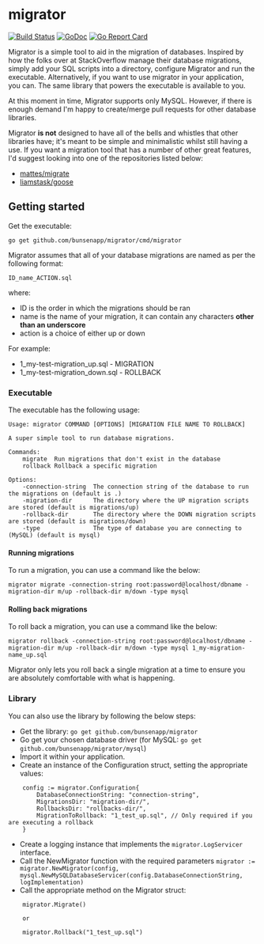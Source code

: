 # migrator

[![Build Status](https://travis-ci.org/bunsenapp/migrator.svg?branch=master)](https://travis-ci.org/bunsenapp/migrator)
[![GoDoc](https://godoc.org/github.com/bunsenapp/migrator?status.svg)](https://godoc.org/github.com/bunsenapp/migrator)
[![Go Report Card](https://goreportcard.com/badge/github.com/bunsenapp/migrator)](https://goreportcard.com/report/github.com/bunsenapp/migrator)

Migrator is a simple tool to aid in the migration of databases. Inspired by how the
folks over at StackOverflow manage their database migrations, simply add your 
SQL scripts into a directory, configure Migrator and run the executable. 
Alternatively, if you want to use migrator in your application, you can. 
The same library that powers the executable is available to you. 

At this moment in time, Migrator supports only MySQL. However, if there is enough
demand I'm happy to create/merge pull requests for other database libraries.

Migrator **is not** designed to have all of the bells and whistles that other
libraries have; it's meant to be simple and minimalistic whilst still having
a use. If you want a migration tool that has a number of other great features, 
I'd suggest looking into one of the repositories listed below:

* [mattes/migrate](https://github.com/mattes/migrate)
* [liamstask/goose](https://bitbucket.org/liamstask/goose)

## Getting started

Get the executable:

    go get github.com/bunsenapp/migrator/cmd/migrator

Migrator assumes that all of your database migrations are named as per the 
following format:

	ID_name_ACTION.sql

where:

* ID is the order in which the migrations should be ran
* name is the name of your migration, it can contain any characters **other than an underscore**
* action is a choice of either up or down

For example:

* 1_my-test-migration_up.sql - MIGRATION
* 1_my-test-migration_down.sql - ROLLBACK

### Executable

The executable has the following usage:

```
Usage: migrator COMMAND [OPTIONS] [MIGRATION FILE NAME TO ROLLBACK]

A super simple tool to run database migrations.

Commands:
	migrate  Run migrations that don't exist in the database
	rollback Rollback a specific migration

Options:
	-connection-string  The connection string of the database to run the migrations on (default is .)
	-migration-dir      The directory where the UP migration scripts are stored (default is migrations/up)
	-rollback-dir       The directory where the DOWN migration scripts are stored (default is migrations/down)
	-type               The type of database you are connecting to (MySQL) (default is mysql)
```

#### Running migrations

To run a migration, you can use a command like the below:

    migrator migrate -connection-string root:password@localhost/dbname -migration-dir m/up -rollback-dir m/down -type mysql

#### Rolling back migrations

To roll back a migration, you can use a command like the below:

	migrator rollback -connection-string root:password@localhost/dbname -migration-dir m/up -rollback-dir m/down -type mysql 1_my-migration-name_up.sql

Migrator only lets you roll back a single migration at a time to ensure you are
absolutely comfortable with what is happening. 

### Library

You can also use the library by following the below steps:

* Get the library: `go get github.com/bunsenapp/migrator`
* Go get your chosen database driver (for MySQL: `go get github.com/bunsenapp/migrator/mysql`)
* Import it within your application.
* Create an instance of the Configuration struct, setting the appropriate values:
```
    config := migrator.Configuration{
		DatabaseConnectionString: "connection-string",
		MigrationsDir: "migration-dir/",
		RollbacksDir: "rollbacks-dir/",
		MigrationToRollback: "1_test_up.sql", // Only required if you are executing a rollback
	}
```
* Create a logging instance that implements the `migrator.LogServicer` interface.
* Call the NewMigrator function with the required parameters
`migrator := migrator.NewMigrator(config, mysql.NewMySQLDatabaseServicer(config.DatabaseConnectionString, logImplementation)`
* Call the appropriate method on the Migrator struct:
```
    migrator.Migrate()
	
	or

	migrator.Rollback("1_test_up.sql")
```
